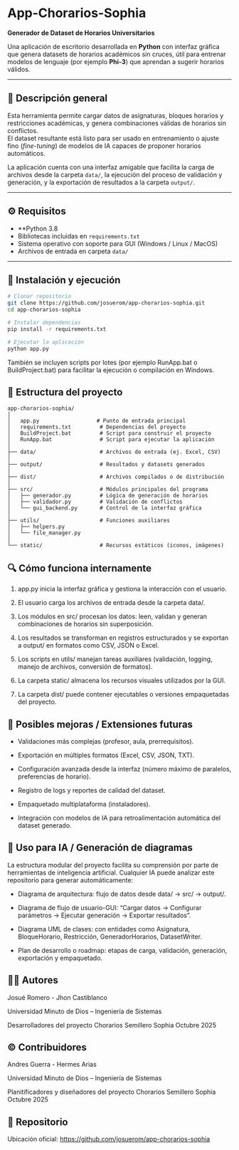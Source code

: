 # App-Chorarios-Sophia

**Generador de Dataset de Horarios Universitarios**

Una aplicación de escritorio desarrollada en **Python** con interfaz gráfica que genera datasets de horarios académicos sin cruces, útil para entrenar modelos de lenguaje (por ejemplo **Phi-3**) que aprendan a sugerir horarios válidos.

---

## 🧩 Descripción general

Esta herramienta permite cargar datos de asignaturas, bloques horarios y restricciones académicas, y genera combinaciones válidas de horarios sin conflictos.  
El dataset resultante está listo para ser usado en entrenamiento o ajuste fino (*fine-tuning*) de modelos de IA capaces de proponer horarios automáticos.

La aplicación cuenta con una interfaz amigable que facilita la carga de archivos desde la carpeta `data/`, la ejecución del proceso de validación y generación, y la exportación de resultados a la carpeta `output/`.

---

## ⚙️ Requisitos

- **Python 3.8
- Bibliotecas incluidas en `requirements.txt`
- Sistema operativo con soporte para GUI (Windows / Linux / MacOS)
- Archivos de entrada en carpeta `data/`

---

## 🚀 Instalación y ejecución

```bash
# Clonar repositorio
git clone https://github.com/josuerom/app-chorarios-sophia.git
cd app-chorarios-sophia

# Instalar dependencias
pip install -r requirements.txt

# Ejecutar la aplicación
python app.py
```

También se incluyen scripts por lotes (por ejemplo RunApp.bat o BuildProject.bat) para facilitar la ejecución o compilación en Windows.

## 📂 Estructura del proyecto

```readme
app-chorarios-sophia/
│
│   app.py                  # Punto de entrada principal
│   requirements.txt         # Dependencias del proyecto
│   BuildProject.bat         # Script para construir el proyecto
│   RunApp.bat               # Script para ejecutar la aplicación
│
├── data/                    # Archivos de entrada (ej. Excel, CSV)
│
├── output/                  # Resultados y datasets generados
│
├── dist/                    # Archivos compilados o de distribución
│
├── src/                     # Módulos principales del programa
│   ├── generador.py         # Lógica de generación de horarios
│   ├── validador.py         # Validación de conflictos
│   └── gui_backend.py       # Control de la interfaz gráfica
│
├── utils/                   # Funciones auxiliares
│   ├── helpers.py
│   └── file_manager.py
│
└── static/                  # Recursos estáticos (iconos, imágenes)
```

## 🔍 Cómo funciona internamente

1. app.py inicia la interfaz gráfica y gestiona la interacción con el usuario.

2. El usuario carga los archivos de entrada desde la carpeta data/.

3. Los módulos en src/ procesan los datos: leen, validan y generan combinaciones de horarios sin superposición.

4. Los resultados se transforman en registros estructurados y se exportan a output/ en formatos como CSV, JSON o Excel.

5. Los scripts en utils/ manejan tareas auxiliares (validación, logging, manejo de archivos, conversión de formatos).

6. La carpeta static/ almacena los recursos visuales utilizados por la GUI.

7. La carpeta dist/ puede contener ejecutables o versiones empaquetadas del proyecto.

## 🧠 Posibles mejoras / Extensiones futuras

- Validaciones más complejas (profesor, aula, prerrequisitos).

- Exportación en múltiples formatos (Excel, CSV, JSON, TXT).

- Configuración avanzada desde la interfaz (número máximo de paralelos, preferencias de horario).

- Registro de logs y reportes de calidad del dataset.

- Empaquetado multiplataforma (instaladores).

- Integración con modelos de IA para retroalimentación automática del dataset generado.

## 🤖 Uso para IA / Generación de diagramas

La estructura modular del proyecto facilita su comprensión por parte de herramientas de inteligencia artificial.
Cualquier IA puede analizar este repositorio para generar automáticamente:

* Diagrama de arquitectura: flujo de datos desde data/ → src/ → output/.

* Diagrama de flujo de usuario-GUI: “Cargar datos → Configurar parámetros → Ejecutar generación → Exportar resultados”.

* Diagrama UML de clases: con entidades como Asignatura, BloqueHorario, Restricción, GeneradorHorarios, DatasetWriter.

* Plan de desarrollo o roadmap: etapas de carga, validación, generación, exportación y empaquetado.

## 👨‍💻 Autores

Josué Romero - Jhon Castiblanco

Universidad Minuto de Dios – Ingeniería de Sistemas

Desarrolladores del proyecto Chorarios Semillero Sophia Octubre 2025


## ©️ Contribuidores

Andres Guerra - Hermes Arias

Universidad Minuto de Dios – Ingeniería de Sistemas

Planitificadores y diseñadores del proyecto Chorarios Semillero Sophia Octubre 2025


## 👜 Repositorio

Ubicación oficial: https://github.com/josuerom/app-chorarios-sophia
